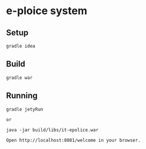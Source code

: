 e-ploice system
=====================

Setup
-------
    gradle idea


Build
--------

    gradle war
    

Running
-------
    gradle jetyRun 
    
    or

    java -jar build/libs/it-epolice.war

    Open http://localhost:8081/welcome in your browser.
